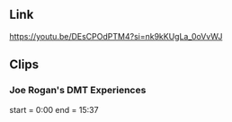 ## Link
https://youtu.be/DEsCPOdPTM4?si=nk9kKUgLa_0oVvWJ

## Clips

### Joe Rogan's DMT Experiences
start = 0:00
end = 15:37